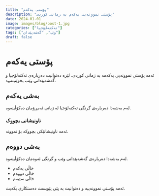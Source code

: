```yaml
---
title: "پۆستی یەکەم"
description: "پۆستی نموونەیی یەکەم بە زمانی کوردی"
date: 2024-01-01
image: images/blog/post-1.jpg
categories: ["تەکنەلۆجیا"]
tags: ["وێب", "گەشەپێدان"]
draft: false
---
```


# پۆستی یەکەم

ئەمە پۆستی نموونەیی یەکەمە بە زمانی کوردی. لێرە دەتوانیت دەربارەی تەکنەلۆجیا و گەشەپێدانی وێب بخوێنیتەوە.

## بەشی یەکەم

لەم بەشەدا دەربارەی گرنگی تەکنەلۆجیا لە ژیانی ئەمڕۆمان دەکۆڵینەوە.

### ناونیشانی بچووک

ئەمە ناونیشانێکی بچووکە بۆ نموونە.

## بەشی دووەم

لەم بەشەدا دەربارەی گەشەپێدانی وێب و گرنگی ئەوەمان دەکۆڵینەوە.

- خاڵی یەکەم
- خاڵی دووەم
- خاڵی سێیەم

ئەمە پۆستی نموونەییە و دەتوانیت بە پێی پێویست دەستکاری بکەیت. 